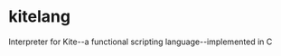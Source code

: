 <!-- Copyright (C) 2024  KA Wright  -->

<!-- README.md - Project readme  -->

<!-- TODO Update README to include binary usage -->
<!-- TODO Update README to include build instruction -->

# kitelang
Interpreter for Kite--a functional scripting language--implemented in C
